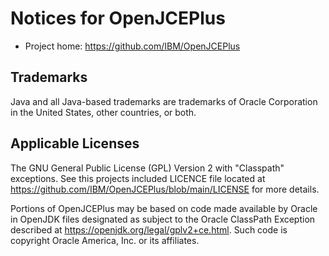 # Notices for OpenJCEPlus

* Project home: https://github.com/IBM/OpenJCEPlus

## Trademarks

Java and all Java-based trademarks are trademarks of Oracle Corporation in the United States, other countries, or both.

## Applicable Licenses

The GNU General Public License (GPL) Version 2 with "Classpath" exceptions. See this projects included LICENCE file located at https://github.com/IBM/OpenJCEPlus/blob/main/LICENSE for more details.

Portions of OpenJCEPlus may be based on code made available by Oracle in OpenJDK files designated as subject to the Oracle ClassPath Exception described at https://openjdk.org/legal/gplv2+ce.html. Such code is copyright Oracle America, Inc. or its affiliates.
